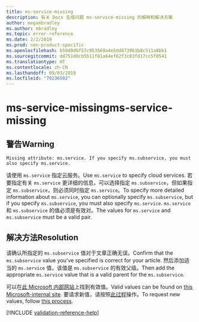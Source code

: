 ```yaml
---
title: ms-service-missing
description: 有关 Docs 生成问题 ms-service-missing 的解释和解决方案
author: meganbradley
ms.author: mbradley
ms.topic: error-reference
ms.date: 2/2/2019
ms.prod: non-product-specific
ms.openlocfilehash: b50d9d6f57c953569a4e5dd873961b8c511a8bb1
ms.sourcegitcommit: dd751d0cb5b11f81a64ef62f3c83fd17cc5f0541
ms.translationtype: HT
ms.contentlocale: zh-CN
ms.lasthandoff: 09/03/2019
ms.locfileid: "70236502"
---
```

# <a name="ms-service-missing"></a><span data-ttu-id="227f4-103">ms-service-missing</span><span class="sxs-lookup"><span data-stu-id="227f4-103">ms-service-missing</span></span>

## <a name="warning"></a><span data-ttu-id="227f4-104">警告</span><span class="sxs-lookup"><span data-stu-id="227f4-104">Warning</span></span>

`Missing attribute: ms.service. If you specify ms.subservice, you must also specify ms.service.`

<span data-ttu-id="227f4-105">请使用 `ms.service` 指定云服务。</span><span class="sxs-lookup"><span data-stu-id="227f4-105">Use `ms.service` to specify cloud services.</span></span> <span data-ttu-id="227f4-106">若要指定有关 `ms.service` 更详细的信息，可以选择指定 `ms.subservice`，但如果指定 `ms.subservice`，则必须同时指定 `ms.service`。</span><span class="sxs-lookup"><span data-stu-id="227f4-106">To specify more detailed information about `ms.service`, you can optionally specify `ms.subservice`, but if you specify `ms.subservice`, you must also specify `ms.service`.</span></span> <span data-ttu-id="227f4-107">`ms.service` 和 `ms.subservice` 的值必须是有效对。</span><span class="sxs-lookup"><span data-stu-id="227f4-107">The values for `ms.service` and `ms.subservice` must be a valid pair.</span></span>

## <a name="resolution"></a><span data-ttu-id="227f4-108">解决方法</span><span class="sxs-lookup"><span data-stu-id="227f4-108">Resolution</span></span>

<span data-ttu-id="227f4-109">请确认所指定的 `ms.subservice` 值对于文章正确无误。</span><span class="sxs-lookup"><span data-stu-id="227f4-109">Confirm that the `ms.subservice` value you've specified is correct for your article.</span></span> <span data-ttu-id="227f4-110">然后添加适当的 `ms.service` 值，该值是 `ms.subservice` 的有效父级。</span><span class="sxs-lookup"><span data-stu-id="227f4-110">Then add the appropriate `ms.service` value that is a valid parent for the `ms.subservice`.</span></span>

<span data-ttu-id="227f4-111">可以在[此 Microsoft 内部网站](https://docsmetadatatool.azurewebsites.net/allowlists)上找到有效值。</span><span class="sxs-lookup"><span data-stu-id="227f4-111">Valid values can be found on [this Microsoft-internal site](https://docsmetadatatool.azurewebsites.net/allowlists).</span></span> <span data-ttu-id="227f4-112">要请求新值，请按照[此过程](https://review.docs.microsoft.com/help/contribute/metadata-changes?branch=master)操作。</span><span class="sxs-lookup"><span data-stu-id="227f4-112">To request new values, follow [this process](https://review.docs.microsoft.com/help/contribute/metadata-changes?branch=master).</span></span>

<!--make sure to add this file to your includes folder and verify the path-->
[!INCLUDE [validation-reference-help](includes/validation-reference-help.md)]
